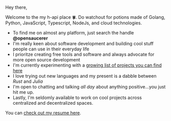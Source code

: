 Hey there,
 
Welcome to the my h-api place 🍀. Do watchout for potions made of Golang, Python, JavaScript, Typescript, NodeJs, and cloud technologies.

- To find me on almost any platform, just search the handle **@opensaucerer**
- I'm really keen about software development and building cool stuff people can use in their everyday life 
- I prioritze creating free tools and software and always advocate for more open source development
- I'm currently experimenting with a [growing list of projects you can find here](https://abbrefy.xyz/projects)
- I love trying out new languages and my present is a dabble between *Rust* and *Julia*
- I'm open to chatting and talking *all day* about anything positive...you just hit me up.
- Lastly, I'm seldomly available to work on cool projects across centralized and decentralized spaces.


You can [check out my resume here](https://abbrefy.xyz/resumeng).
